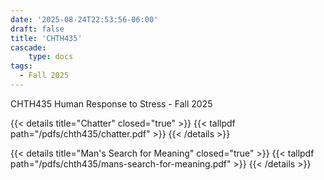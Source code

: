 ```yaml
---
date: '2025-08-24T22:53:56-06:00'
draft: false
title: 'CHTH435'
cascade:
    type: docs
tags:
  - Fall 2025
---
```


CHTH435 Human Response to Stress - Fall 2025

<!-- more -->

{{< details title="Chatter" closed="true" >}}
{{< tallpdf path="/pdfs/chth435/chatter.pdf" >}}
{{< /details >}}

{{< details title="Man's Search for Meaning" closed="true" >}}
{{< tallpdf path="/pdfs/chth435/mans-search-for-meaning.pdf" >}}
{{< /details >}}
